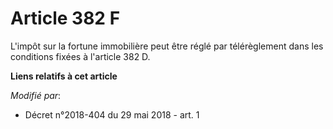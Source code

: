 # Article 382 F

L'impôt sur la fortune immobilière peut être réglé par télérèglement dans les conditions fixées à l'article 382 D.

**Liens relatifs à cet article**

_Modifié par_:

  - Décret n°2018-404 du 29 mai 2018 - art. 1
